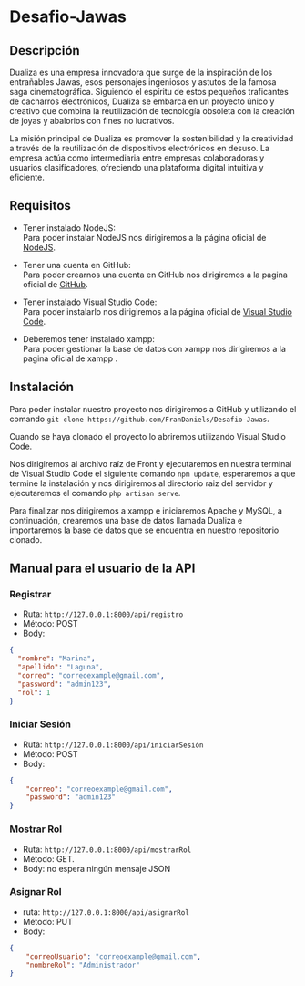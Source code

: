 # Desafio-Jawas
## Descripción
Dualiza es una empresa innovadora que surge de la inspiración de los 
entrañables Jawas, esos personajes ingeniosos y astutos de la famosa saga 
cinematográfica. Siguiendo el espíritu de estos pequeños traficantes de 
cacharros electrónicos, Dualiza se embarca en un proyecto único y creativo 
que combina la reutilización de tecnología obsoleta con la creación de joyas 
y abalorios con fines no lucrativos.

La misión principal de Dualiza es promover la sostenibilidad y la creatividad 
a través de la reutilización de dispositivos electrónicos en desuso. La 
empresa actúa como intermediaria entre empresas colaboradoras y usuarios 
clasificadores, ofreciendo una plataforma digital intuitiva y eficiente.
## Requisitos
- Tener instalado NodeJS:<br>
Para poder instalar NodeJS nos dirigiremos a la página oficial de <a href="https://nodejs.org/en">NodeJS</a>.
- Tener una cuenta en GitHub:<br>
Para poder crearnos una cuenta en GitHub nos dirigiremos a la pagina oficial de <a href="https://github.com">GitHub</a>.

- Tener instalado Visual Studio Code:<br>
Para poder instalarlo nos dirigiremos a la página oficial de <a href="https://code.visualstudio.com/download">Visual Studio Code</a>.
- Deberemos tener instalado xampp:<br>
Para poder gestionar la base de datos con xampp nos dirigiremos a la pagina oficial de xampp <a href="https://www.apachefriends.org/es/download.html"></a>.

## Instalación
Para poder instalar nuestro proyecto nos dirigiremos a GitHub y utilizando el comando `git clone https://github.com/FranDaniels/Desafio-Jawas`.<br>

Cuando se haya clonado el proyecto lo abriremos utilizando Visual Studio Code.

Nos dirigiremos al archivo raíz de Front y ejecutaremos en nuestra terminal de Visual Studio Code el siguiente comando `npm update`, esperaremos a que termine la instalación y nos dirigiremos al directorio raiz del servidor y ejecutaremos el comando `php artisan serve`.<br>

Para finalizar nos dirigiremos a xampp e iniciaremos Apache y MySQL, a continuación, crearemos una base de datos llamada Dualiza e importaremos la base de datos que se encuentra en nuestro repositorio clonado.

## Manual para el usuario de la API
### Registrar
- Ruta: `http://127.0.0.1:8000/api/registro`
- Método: POST
- Body: 
```json
{
  "nombre": "Marina",
  "apellido": "Laguna",
  "correo": "correoexample@gmail.com",
  "password": "admin123",
  "rol": 1
}
```
### Iniciar Sesión
- Ruta: `http://127.0.0.1:8000/api/iniciarSesión`
- Método: POST
- Body: 
```json 
{
    "correo": "correoexample@gmail.com",
    "password": "admin123"
}
```
### Mostrar Rol
- Ruta: `http://127.0.0.1:8000/api/mostrarRol`
- Método: GET.
- Body: no espera ningún mensaje JSON
### Asignar Rol
- ruta: `http://127.0.0.1:8000/api/asignarRol`
- Método: PUT
- Body: 
```json
{
    "correoUsuario": "correoexample@gmail.com",
    "nombreRol": "Administrador"
}
```
